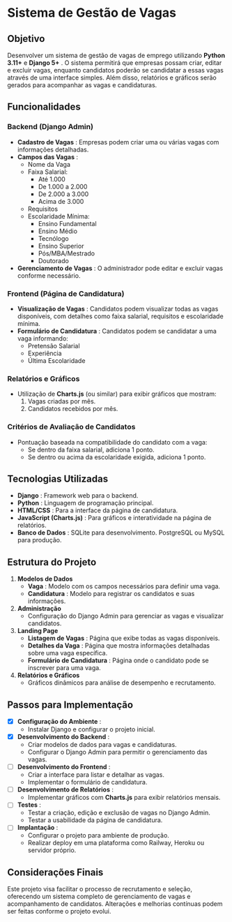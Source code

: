 # Sistema de Gestão de Vagas

## Objetivo

Desenvolver um sistema de gestão de vagas de emprego utilizando **Python 3.11+** e  **Django 5+** . O sistema permitirá que empresas possam criar, editar e excluir vagas, enquanto candidatos poderão se candidatar a essas vagas através de uma interface simples. Além disso, relatórios e gráficos serão gerados para acompanhar as vagas e candidaturas.

## Funcionalidades

### Backend (Django Admin)

* **Cadastro de Vagas** : Empresas podem criar uma ou várias vagas com informações detalhadas.
* **Campos das Vagas** :
  * Nome da Vaga
  * Faixa Salarial:
    * Até 1.000
    * De 1.000 a 2.000
    * De 2.000 a 3.000
    * Acima de 3.000
  * Requisitos
  * Escolaridade Mínima:
    * Ensino Fundamental
    * Ensino Médio
    * Tecnólogo
    * Ensino Superior
    * Pós/MBA/Mestrado
    * Doutorado
* **Gerenciamento de Vagas** : O administrador pode editar e excluir vagas conforme necessário.

### Frontend (Página de Candidatura)

* **Visualização de Vagas** : Candidatos podem visualizar todas as vagas disponíveis, com detalhes como faixa salarial, requisitos e escolaridade mínima.
* **Formulário de Candidatura** : Candidatos podem se candidatar a uma vaga informando:
  * Pretensão Salarial
  * Experiência
  * Última Escolaridade

### Relatórios e Gráficos

* Utilização de **Charts.js** (ou similar) para exibir gráficos que mostram:
  1. Vagas criadas por mês.
  2. Candidatos recebidos por mês.

### Critérios de Avaliação de Candidatos

* Pontuação baseada na compatibilidade do candidato com a vaga:
  * Se dentro da faixa salarial, adiciona 1 ponto.
  * Se dentro ou acima da escolaridade exigida, adiciona 1 ponto.

## Tecnologias Utilizadas

* **Django** : Framework web para o backend.
* **Python** : Linguagem de programação principal.
* **HTML/CSS** : Para a interface da página de candidatura.
* **JavaScript (Charts.js)** : Para gráficos e interatividade na página de relatórios.
* **Banco de Dados** : SQLite para desenvolvimento. PostgreSQL ou MySQL para produção.

## Estrutura do Projeto

1. **Modelos de Dados**
   * **Vaga** : Modelo com os campos necessários para definir uma vaga.
   * **Candidatura** : Modelo para registrar os candidatos e suas informações.
2. **Administração**
   * Configuração do Django Admin para gerenciar as vagas e visualizar candidatos.
3. **Landing Page**
   * **Listagem de Vagas** : Página que exibe todas as vagas disponíveis.
   * **Detalhes da Vaga** : Página que mostra informações detalhadas sobre uma vaga específica.
   * **Formulário de Candidatura** : Página onde o candidato pode se inscrever para uma vaga.
4. **Relatórios e Gráficos**
   * Gráficos dinâmicos para análise de desempenho e recrutamento.

## Passos para Implementação

* [X] **Configuração do Ambiente** :
  * Instalar Django e configurar o projeto inicial.
* [X] **Desenvolvimento do Backend** :
  * Criar modelos de dados para vagas e candidaturas.
  * Configurar o Django Admin para permitir o gerenciamento das vagas.
* [ ] **Desenvolvimento do Frontend** :
  * Criar a interface para listar e detalhar as vagas.
  * Implementar o formulário de candidatura.
* [ ] **Desenvolvimento de Relatórios** :
  * Implementar gráficos com **Charts.js** para exibir relatórios mensais.
* [ ] **Testes** :
  * Testar a criação, edição e exclusão de vagas no Django Admin.
  * Testar a usabilidade da página de candidatura.
* [ ] **Implantação** :
  * Configurar o projeto para ambiente de produção.
  * Realizar deploy em uma plataforma como Railway, Heroku ou servidor próprio.

## Considerações Finais

Este projeto visa facilitar o processo de recrutamento e seleção, oferecendo um sistema completo de gerenciamento de vagas e acompanhamento de candidatos. Alterações e melhorias contínuas podem ser feitas conforme o projeto evolui.
